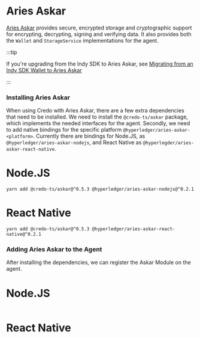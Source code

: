 # Aries Askar

[Aries Askar](https://github.com/hyperledger/aries-askar) provides secure, encrypted storage and cryptographic support for encrypting, decrypting, signing and verifying data. It also provides both the `Wallet` and `StorageService` implementations for the agent.

:::tip

If you're upgrading from the Indy SDK to Aries Askar, see [Migrating from an Indy SDK Wallet to Aries Askar](../updating/update-indy-sdk-to-askar)

:::

### Installing Aries Askar

When using Credo with Aries Askar, there are a few extra dependencies that need to be installed. We need to install the `@credo-ts/askar` package, which implements the needed interfaces for the agent. Secondly, we need to add native bindings for the specific platform `@hyperledger/aries-askar-<platform>`. Currently there are bindings for Node.JS, as `@hyperledger/aries-askar-nodejs`, and React Native as `@hyperlegder/aries-askar-react-native`.

<!--tabs-->

# Node.JS

```console
yarn add @credo-ts/askar@^0.5.3 @hyperledger/aries-askar-nodejs@^0.2.1
```

# React Native

```console
yarn add @credo-ts/askar@^0.5.3 @hyperledger/aries-askar-react-native@^0.2.1
```

<!--/tabs-->

### Adding Aries Askar to the Agent

After installing the dependencies, we can register the Askar Module on the agent.

<!--tabs-->

# Node.JS

```typescript showLineNumbers set-up-askar.ts section-1

```

# React Native

```typescript showLineNumbers set-up-askar-rn.ts section-1

```

<!--/tabs-->
